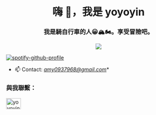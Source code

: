 <h1 align="center">嗨 👋，我是 yoyoyin</h1>
<h3 align="center">我是騎自行車的人😀🏔🏍。享受冒險吧。</h3>

<p align="center">
  <img src="https://media.giphy.com/media/ule4vhcY1xEKQ/giphy.gif">
</p>


[![spotify-github-profile](https://spotify-github-profile.vercel.app/api/view?uid=zoe_0902&cover_image=true&theme=natemoo-re&bar_color=f0d7f4&bar_color_cover=false)](https://spotify-github-profile.vercel.app/api/view?uid=zoe_0902&redirect=true)
- 📫 Contact: *amy0937968@gmail.com**

<h3 align="left">與我聯繫：</h3>
<p align="left">
<a href="https://instagram.com/yoyoyin_0902" target="空白"><img align="center" src="https://raw.githubusercontent.com/rahuldkjain/github-profile-readme-generator/master/src/images/icons/Social/instagram.svg" alt=" yoyoyin_0902" height="30" width="40" /></a>
</p>


